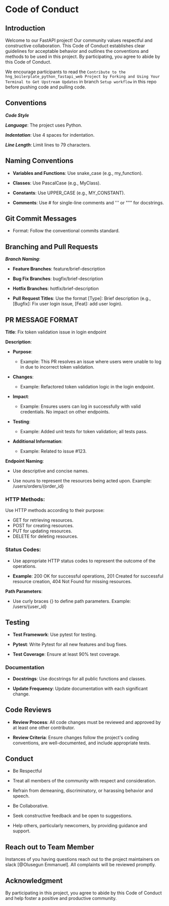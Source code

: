 # Code of Conduct

## Introduction

Welcome to our FastAPI project! Our community values respectful and constructive collaboration. This Code of Conduct establishes clear guidelines for acceptable behavior and outlines the conventions and methods to be used in this project. By participating, you agree to abide by this Code of Conduct.

We encourage participants to read the `Contribute to the hng_boilerplate_python_fastapi_web Project by Forking and Using Your Terminal to Get Upstream Updates` in branch `Setup workflow` in this repo before pushing code and pulling code.
 

## Conventions

***Code Style***

***Language***: The project uses Python.

***Indentation***: Use 4 spaces for indentation.

***Line Length***: Limit lines to 79 characters.


## Naming Conventions

- **Variables and Functions**: Use snake_case (e.g., my_function).

- **Classes**: Use PascalCase (e.g., MyClass).

- **Constants**: Use UPPER_CASE (e.g., MY_CONSTANT).

- **Comments**: Use # for single-line comments and ''' or """ for docstrings.

## Git Commit Messages

- Format: Follow the conventional commits standard.



## Branching and Pull Requests

***Branch Naming***:

- **Feature Branches**: feature/brief-description

- **Bug Fix Branches**: bugfix/brief-description

- **Hotfix Branches**: hotfix/brief-description

- **Pull Request Titles**: Use the format [Type]: Brief description (e.g., [Bugfix]: Fix user login issue,  [Feat]: add user login).




## PR MESSAGE FORMAT

**Title**: Fix token validation issue in login endpoint

**Description**:
- **Purpose**:
   - Example: This PR resolves an issue where users were unable to log in due to incorrect token validation.

- **Changes**: 
  - Example: Refactored token validation logic in the login endpoint.

- **Impact**:
   - Example: Ensures users can log in successfully with valid credentials. No impact on other endpoints.

- **Testing**:
   - Example: Added unit tests for token validation; all tests pass.

- **Additional Information**:
   - Example: Related to issue #123.





**Endpoint Naming**:

- Use descriptive and concise names.

- Use nouns to represent the resources being acted upon. Example: /users/orders/{order_id}

### HTTP Methods:

Use HTTP methods according to their purpose:

- GET for retrieving resources.
- POST for creating resources.
- PUT for updating resources.
- DELETE for deleting resources.

### Status Codes:

- Use appropriate HTTP status codes to represent the outcome of the operations.

- **Example**: 200 OK for successful operations, 201 Created for successful resource creation, 404 Not Found for missing resources.

**Path Parameters**:
- Use curly braces {} to define path parameters.
         Example: /users/{user_id}
 

## Testing

- **Test Framework**: Use pytest for testing.

- **Pytest**: Write Pytest for all new features and bug fixes.

- **Test Coverage**: Ensure at least 90% test coverage.

### Documentation

- **Docstrings**: Use docstrings for all public functions and classes.

- **Update Frequency**: Update documentation with each significant change.

## Code Reviews

- **Review Process**: All code changes must be reviewed and approved by at least one other contributor.

- **Review Criteria**: Ensure changes follow the project's coding conventions, are well-documented, and include appropriate tests.


## Conduct

- Be Respectful

- Treat all members of the community with respect and consideration.

- Refrain from demeaning, discriminatory, or harassing behavior and speech.

- Be Collaborative.

- Seek constructive feedback and be open to suggestions.

- Help others, particularly newcomers, by providing guidance and support.


## Reach out to Team Member

Instances of you having questions reach out to the project maintainers on slack [@Olusegun Emmanuel]. All complaints will be reviewed promptly.

## Acknowledgment

By participating in this project, you agree to abide by this Code of Conduct and help foster a positive and productive community.
